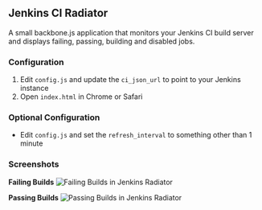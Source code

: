 ## Jenkins CI Radiator

A small backbone.js application that monitors your Jenkins CI build server and displays failing, passing, building and disabled jobs.

### Configuration

1. Edit `config.js` and update the `ci_json_url` to point to your Jenkins instance
2. Open `index.html` in Chrome or Safari

### Optional Configuration

* Edit `config.js` and set the `refresh_interval` to something other than 1 minute

### Screenshots

__Failing Builds__
![Failing Builds in Jenkins Radiator](https://dl.dropbox.com/u/14820/jenkins-radiator-failing.png)

__Passing Builds__
![Passing Builds in Jenkins Radiator](https://dl.dropbox.com/u/14820/jenkins-radiator-passing.png)